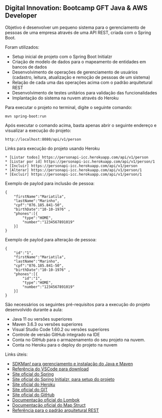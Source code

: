 <h2>Digital Innovation: Bootcamp GFT Java & AWS Developer</h2>

Objetivo é desenvolver um pequeno sistema para o gerenciamento de pessoas de uma empresa através de uma API REST, criada com o Spring Boot.

Foram utilizados:

* Setup inicial de projeto com o Spring Boot Initialzr 
* Criação de modelo de dados para o mapeamento de entidades em bancos de dados
* Desenvolvimento de operações de gerenciamento de usuários (cadastro, leitura, atualização e remoção de pessoas de um sistema)
* Relação de cada uma das operações acima com o padrão arquitetural REST
* Desenvolvimento de testes unitários para validação das funcionalidades
* Implantação do sistema na nuvem através do Heroku

Para executar o projeto no terminal, digite o seguinte comando:

```shell script
mvn spring-boot:run 
```

Após executar o comando acima, basta apenas abrir o seguinte endereço e visualizar a execução do projeto:

```
http://localhost:8080/api/v1/person
```

Links para execução do projeto usando Heroku
```
* [Listar todos] https://personapi-icc.herokuapp.com/api/v1/person
* [Listar por id] https://personapi-icc.herokuapp.com/api/v1/person/1
* [Incluir] https://personapi-icc.herokuapp.com/api/v1/person
* [Alterar] https://personapi-icc.herokuapp.com/api/v1/person/1
* [Excluir] https://personapi-icc.herokuapp.com/api/v1/person/1
```

Exemplo de paylod para inclusão de pessoa:
```
{
    "firstName":"Mariatila",
    "lastName":"Marinho",
    "cpf":"076.185.841-50",    
    "birthDate":"10-10-1976" ,
    "phones":[{
        "type":"HOME",
        "number":"1234567891019"
    }]
}
```

Exemplo de paylod para alteração de pessoa:
```
{
    "id":"1",
    "firstName":"Mariatila",
    "lastName":"Marinho",
    "cpf":"076.185.841-50",    
    "birthDate":"10-10-1976" ,
    "phones":[{
        "id":"1",
        "type":"HOME",
        "number":"1234567891019"
    }]
}
```

São necessários os seguintes pré-requisitos para a execução do projeto desenvolvido durante a aula:

* Java 11 ou versões superiores
* Maven 3.6.3 ou versões superiores
* Visual Studio Code 1.60.2 ou versões superiores
* Controle de versão GitHub integrado na IDE
* Conta no GitHub para o armazenamento do seu projeto na nuvem.
* Conta no Heroku para o deploy do projeto na nuvem


Links úteis:

* [SDKMan! para gerenciamento e instalação do Java e Maven](https://sdkman.io/)
* [Referência do VSCode para download](https://code.visualstudio.com/)
* [Site oficial do Spring](https://spring.io/)
* [Site oficial do Spring Initialzr, para setup do projeto](https://start.spring.io/)
* [Site oficial do Heroku](https://www.heroku.com/)
* [Site oficial do GIT](https://git-scm.com/)
* [Site oficial do GitHub](http://github.com/)
* [Documentação oficial do Lombok](https://projectlombok.org/)
* [Documentação oficial do Map Struct](https://mapstruct.org/)
* [Referência para o padrão arquitetural REST](https://restfulapi.net/)
